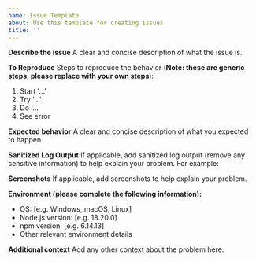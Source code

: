 ```yaml
---
name: Issue Template
about: Use this template for creating issues
title: ''
---
```


**Describe the issue**
A clear and concise description of what the issue is.

**To Reproduce**
Steps to reproduce the behavior (**Note: these are generic steps, please replace with your own steps**):

1. Start '...'
2. Try '...'
3. Do '...'
4. See error

**Expected behavior**
A clear and concise description of what you expected to happen.

**Sanitized Log Output**
If applicable, add sanitized log output (remove any sensitive information) to help explain your problem. For example:

**Screenshots**
If applicable, add screenshots to help explain your problem.

**Environment (please complete the following information):**

- OS: [e.g. Windows, macOS, Linux]
- Node.js version: [e.g. 18.20.0]
- npm version: [e.g. 6.14.13]
- Other relevant environment details

**Additional context**
Add any other context about the problem here.
